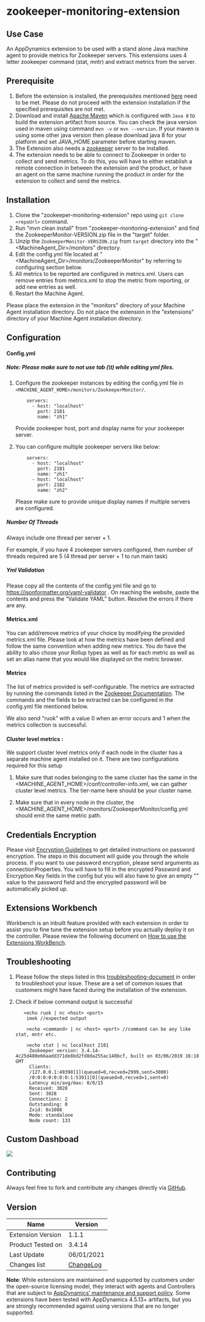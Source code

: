 zookeeper-monitoring-extension
==============================

## Use Case
An AppDynamics extension to be used with a stand alone Java machine agent to provide metrics for Zookeeper servers. This extensions uses 4 letter zookeeper command (stat, mntr) and extract metrics from the server.


## Prerequisite
1. Before the extension is installed, the prerequisites mentioned [here](https://community.appdynamics.com/t5/Knowledge-Base/Extensions-Prerequisites-Guide/ta-p/35213) need to be met. Please do not proceed with the extension installation if the specified prerequisites are not met.
2. Download and install [Apache Maven](https://maven.apache.org/) which is configured with `Java 8` to build the extension artifact from source. You can check the java version used in maven using command `mvn -v` or `mvn --version`. If your maven is using some other java version then please download java 8 for your platform and set JAVA_HOME parameter before starting maven.
3. The Extension also needs a [zookeeper](https://zookeeper.apache.org/) server to be installed.
4. The extension needs to be able to connect to Zookeeper in order to collect and send metrics. To do this, you will have to either establish a remote connection in between the extension and the product, or have an agent on the same machine running the product in order for the extension to collect and send the metrics.

## Installation ##
1. Clone the "zookeeper-monitoring-extension" repo using `git clone <repoUrl>` command.
2. Run "mvn clean install" from "zookeeper-monitoring-extension" and find the ZookeeperMonitor-VERSION.zip file in the "target" folder.
3. Unzip the `ZookeeperMonitor-VERSION.zip` from `target` directory into the "<MachineAgent_Dir>/monitors" directory.
4. Edit the config.yml file located at "<MachineAgent_Dir>/monitors/ZookeeperMonitor" by referring to configuring section below.
5. All metrics to be reported are configured in metrics.xml. Users can remove entries from metrics.xml to stop the metric from reporting, or add new entries as well.
6. Restart the Machine Agent.

Please place the extension in the "monitors" directory of your Machine Agent installation directory. Do not place the extension in the "extensions" directory of your Machine Agent installation directory.

## Configuration ##

#### Config.yml
##### Note: Please make sure to not use tab (\t) while editing yml files.

1. Configure the zookeeper instances by editing the config.yml file in `<MACHINE_AGENT_HOME>/monitors/ZookeeperMonitor/`.
    ```
        servers:
          - host: "localhost"
            port: 2181
            name: "zh1"
    ```
    Provide zookeeper host, port and display name for your zookeeper server.

2. You can configure multiple zookeeper servers like below:
    ```
        servers:
          - host: "localhost"
            port: 2181
            name: "zh1"
          - host: "localhost"
            port: 2182
            name: "zh2"   
    ```
    Please make sure to provide unique display names if multiple servers are configured.

##### Number Of Threads
Always include one thread per server + 1.

For example, if you have 4 zookeeper servers configured, then number of threads required are 5 (4 thread per server + 1 to run main task)     

##### Yml Validation
Please copy all the contents of the config.yml file and go to https://jsonformatter.org/yaml-validator . On reaching the website, paste the contents and press the “Validate YAML” button. Resolve the errors if there are any.

#### Metrics.xml

You can add/remove metrics of your choice by modifying the provided metrics.xml file. Please look at how the metrics have been defined and follow the same convention when adding new metrics. You do have the ability to also chose your Rollup types as well as for each metric as well as set an alias name that you would like displayed on the metric browser.

#### Metrics
The list of metrics provided is self-configurable. The metrics are extracted by running the commands listed in the [Zookeeper Documentation](http://zookeeper.apache.org/doc/r3.4.6/zookeeperAdmin.html#sc_zkCommands).
The commands and the fields to be extracted can be configured in the config.yml file mentioned below.

We also send "ruok" with a value 0 when an error occurs and 1 when the metrics collection is successful.

#### Cluster level metrics : 

We support cluster level metrics only if each node in the cluster has a separate machine agent installed on it. There are two configurations required for this setup 

1. Make sure that nodes belonging to the same cluster has the same <tier-name> in the <MACHINE_AGENT_HOME>/conf/controller-info.xml, we can gather cluster level metrics.  The tier-name here should be your cluster name. 

2. Make sure that in every node in the cluster, the <MACHINE_AGENT_HOME>/monitors/ZookeeperMonitor/config.yml should emit the same metric path.

## Credentials Encryption ##

Please visit [Encryption Guidelines](https://community.appdynamics.com/t5/Knowledge-Base/How-to-use-Password-Encryption-with-Extensions/ta-p/29397) to get detailed instructions on password encryption. The steps in this document will guide you through the whole process.
If you want to use password encryption, please send arguments as connectionProperties. You will have to fill in the encrypted Password and Encryption Key fields in the config but you will also have to give an empty "" value to the password field and the encrypted password will be automatically picked up.

## Extensions Workbench

Workbench is an inbuilt feature provided with each extension in order to assist you to fine tune the extension setup before you actually deploy it on the controller. Please review the following document on [How to use the Extensions WorkBench](https://community.appdynamics.com/t5/Knowledge-Base/How-do-I-use-the-Extensions-WorkBench/ta-p/30130).

## Troubleshooting

1. Please follow the steps listed in this [troubleshooting-document](https://community.appdynamics.com/t5/Knowledge-Base/How-do-I-troubleshoot-missing-custom-metrics-or-extensions/ta-p/28695) in order to troubleshoot your issue. These are a set of common issues that customers might have faced during the installation of the extension.
    
2. Check if below command output is successful
    ```
       >echo ruok | nc <host> <port>
        imok //expected output

        >echo <command> | nc <host> <port> //command can be any like stat, mntr etc.

        >echo stat | nc localhost 2181
         Zookeeper version: 3.4.14-4c25d480e66aadd371de8bd2fd8da255ac140bcf, built on 03/06/2019 16:18 GMT
         Clients:
         /127.0.0.1:49398[1](queued=0,recved=2999,sent=3000)
         /0:0:0:0:0:0:0:1:53911[0](queued=0,recved=1,sent=0)
         Latency min/avg/max: 0/0/15
         Received: 3028
         Sent: 3028
         Connections: 2
         Outstanding: 0
         Zxid: 0x1088
         Mode: standalone
         Node count: 133
    ```    

## Custom Dashboad ##
![](https://raw.githubusercontent.com/Appdynamics/zookeeper-monitoring-extension/master/zookeeper.png)

## Contributing ##

Always feel free to fork and contribute any changes directly via [GitHub](https://github.com/Appdynamics/zookeeper-monitoring-extension).

## Version
|          Name            |  Version   |
|--------------------------|------------|
|Extension Version         |1.1.1       |
|Product Tested on         |3.4.14      |
|Last Update               |06/01/2021  |
|Changes list              |[ChangeLog](https://github.com/Appdynamics/zookeeper-monitoring-extension/blob/master/CHANGELOG.md)|

**Note**: While extensions are maintained and supported by customers under the open-source licensing model, they interact with agents and Controllers that are subject to [AppDynamics’ maintenance and support policy](https://docs.appdynamics.com/latest/en/product-and-release-announcements/maintenance-support-for-software-versions). Some extensions have been tested with AppDynamics 4.5.13+ artifacts, but you are strongly recommended against using versions that are no longer supported.
